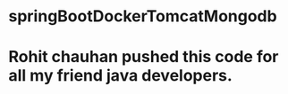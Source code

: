 # springBootDockerTomcatMongodb

# Rohit chauhan pushed this code for all my friend java developers.
